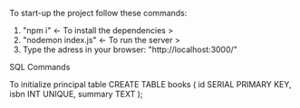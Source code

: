 To start-up the project follow these commands:

1. "npm i" <- To install the dependencies >
2. "nodemon index.js" <- To run the server >
3. Type the adress in your browser: "http://localhost:3000/"

SQL Commands 

To initialize principal table
CREATE TABLE books (
  id SERIAL PRIMARY KEY,
  isbn INT UNIQUE,
  summary TEXT
);